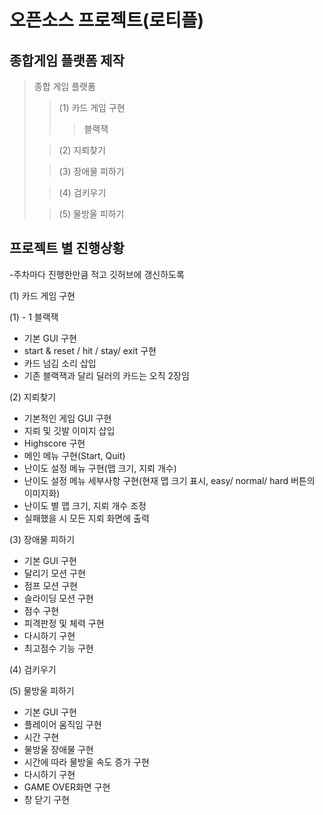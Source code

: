 # 오픈소스 프로젝트(로티플)

## 종합게임 플랫폼  제작


> 종합 게임 플랫폼
> > (1) 카드 게임 구현
> >> 블랙잭
> 
> > (2) 지뢰찾기
>
> > (3) 장애물 피하기
>
> > (4) 검키우기
>
> > (5) 물방울 피하기
>

## 프로젝트 별 진행상황

-주차마다 진행한만큼 적고 깃허브에 갱신하도록

(1) 카드 게임 구현

(1) - 1 블랙잭
- 기본 GUI 구현
- start & reset / hit / stay/ exit 구현
- 카드 넘김 소리 삽입
- 기존 블랙잭과 달리 딜러의 카드는 오직 2장임

(2) 지뢰찾기

- 기본적인 게임 GUI 구현
- 지뢰 및 깃발 이미지 삽입
- Highscore 구현
- 메인 메뉴 구현(Start, Quit)
- 난이도 설정 메뉴 구현(맵 크기, 지뢰 개수)
- 난이도 설정 메뉴 세부사항 구현(현재 맵 크기 표시, easy/ normal/ hard 버튼의 이미지화)
- 난이도 별 맵 크기, 지뢰 개수 조정
- 실패했을 시 모든 지뢰 화면에 출력

(3) 장애물 피하기

- 기본 GUI 구현
- 달리기 모션 구현
- 점프 모션 구현 
- 슬라이딩 모션 구현 
- 점수 구현 
- 피격판정 및 체력 구현
- 다시하기 구현 
- 최고점수 기능 구현 

(4) 검키우기

(5) 물방울 피하기
- 기본 GUI 구현
- 플레이어 움직임 구현
- 시간 구현
- 물방울 장애물 구현
- 시간에 따라 물방울 속도 증가 구현
- 다시하기 구현
- GAME OVER화면 구현
- 창 닫기 구현
